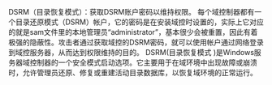 DSRM（目录恢复模式）：获取DSRM账户密码以维持权限。
每个域控制器都有一个目录还原模式（DSRM）帐户，它的密码是在安装域控时设置的，实际上它对应的就是sam文件里的本地管理员“administrator”，基本很少会被重置，因此有着极强的隐蔽性。攻击者通过获取域控的DSRM密码，就可以使用帐户通过网络登录到域控服务器，从而达到权限维持的目的。
DSRM(目录恢复模式 )是Windows服务器域控制器的一个安全模式启动选项。它主要用于在域环境中出现故障或崩溃时，允许管理员还原、修复或重建活动目录数据库，以恢复域环境的正常运行。